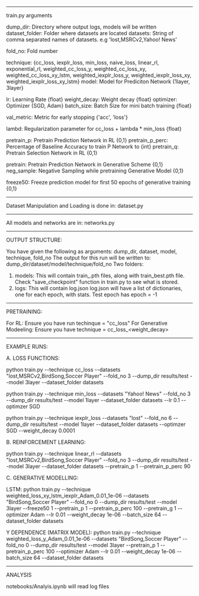 ----
train.py arguments

dump_dir: Directory where output logs, models will be written
dataset_folder: Folder where datasets are located
datasets: String of comma separated names of datasets. e.g 'lost,MSRCv2,Yahoo! News'

fold_no: Fold number

technique: {cc_loss, iexplr_loss, min_loss, naive_loss, linear_rl, exponential_rl, weighted_cc_loss_y, weighted_cc_loss_xy, weighted_cc_loss_xy_lstm, weighted_iexplr_loss_y, weighted_iexplr_loss_xy, weighted_iexplr_loss_xy_lstm}
model: Model for Prediciton Network {1layer, 3layer}

lr: Learning Rate {float}
weight_decay: Weight decay {float}
optimizer: Optimizer {SGD, Adam}
batch_size: Batch Size for mini batch training {float}

val_metric: Metric for early stopping {'acc', 'loss'}

lambd: Regularization parameter for cc_loss + lambda * min_loss {float}

pretrain_p: Pretrain Prediction Network in RL {0,1}
pretrain_p_perc: Percentage of Baseline Accuracy to train P Network to {int}
pretrain_q: Pretrain Selection Network in RL {0,1}

pretrain: Pretrain Prediction Network in Generative Scheme {0,1}
neg_sample: Negative Sampling while pretraining Generative Model {0,1}

freeze50: Freeze prediction model for first 50 epochs of generative training {0,1}

-----
Dataset Manipulation and Loading is done in: dataset.py

-----
All models and networks are in: networks.py

-----
OUTPUT STRUCTURE:

You have given the following as arguments: dump_dir, dataset, model, technique, fold_no
The output for this run will be written to: dump_dir/dataset/model/technique/fold_no
Two folders:
1. models: This will contain train_<epoch>.pth files, along with train_best.pth file. Check "save_checkpoint" function in train.py to see what is stored.
2. logs: This will contain log.json
    log.json will have a list of dictionaries, one for each epoch, with stats. Test epoch has epoch = -1
-----
PRETRAINING:

For RL: Ensure you have run techinque = "cc_loss"
For Generative Modeeling: Ensure you have technique = cc_loss_<optimizer>_<lr>_<weight_decay>

-----
EXAMPLE RUNS:

A. LOSS FUNCTIONS:

python train.py   --technique cc_loss --datasets "lost,MSRCv2,BirdSong,Soccer Player" --fold_no 3 --dump_dir results/test --model 3layer --dataset_folder datasets

python train.py   --technique min_loss --datasets "Yahoo! News" --fold_no 3 --dump_dir results/test --model 1layer --dataset_folder datasets --lr 0.1
--optimzer SGD

python train.py   --technique iexplr_loss --datasets "lost" --fold_no 6 --dump_dir results/test --model 1layer --dataset_folder datasets --optimzer SGD --weight_decay 0.0001

B. REINFORCEMENT LEARNING:

python train.py   --technique linear_rl --datasets "lost,MSRCv2,BirdSong,Soccer Player" --fold_no 3 --dump_dir results/test --model 3layer --dataset_folder datasets --pretrain_p 1 --pretrain_p_perc 90

C. GENERATIVE MODELLING:

LSTM:
python train.py   --technique weighted_loss_xy_lstm_iexplr_Adam_0.01_1e-06 --datasets "BirdSong,Soccer Player" --fold_no 0 --dump_dir results/test --model 3layer --freeze50 1 --pretrain_p 1  --pretrain_p_perc 100 --pretrain_g 1 --optimizer Adam --lr 0.01 --weight_decay 1e-06 --batch_size 64 --dataset_folder datasets

Y DEPENDENCE (MATRIX MODEL):
python train.py   --technique weighted_loss_y_Adam_0.01_1e-06 --datasets "BirdSong,Soccer Player" --fold_no 0 --dump_dir results/test --model 3layer --pretrain_p 1  --pretrain_p_perc 100 --optimizer Adam --lr 0.01 --weight_decay 1e-06 --batch_size 64 --dataset_folder datasets

-----
ANALYSIS

notebooks/Analyis.ipynb will read log files